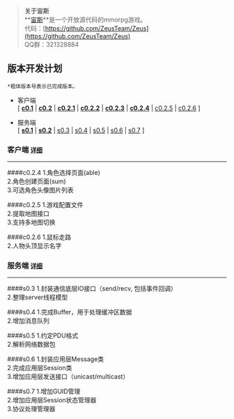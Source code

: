 ﻿> **关于宙斯**  
> **[宙斯](https://github.com/ZeusTeam/Zeus "宙斯")**是一个开放源代码的mmorpg游戏。  
> 代码：[https://github.com/ZeusTeam/Zeus](https://github.com/ZeusTeam/Zeus)  
> QQ群：321328884  

## **版本开发计划**
`*粗体版本号表示已完成版本。`

- 客户端  
    [
[**c0.1**](https://github.com/ZeusTeam/Zeus/blob/master/VERSION.md#c01) | 
[**c0.2**](https://github.com/ZeusTeam/Zeus/blob/master/VERSION.md#c02) | 
[**c0.2.1**](https://github.com/ZeusTeam/Zeus/blob/master/VERSION.md#c021) | 
[**c0.2.2**](https://github.com/ZeusTeam/Zeus/blob/master/VERSION.md#c022) | 
[**c0.2.3**](https://github.com/ZeusTeam/Zeus/blob/master/VERSION.md#c023) | 
[**c0.2.4**](https://github.com/ZeusTeam/Zeus/blob/master/VERSION.md#c024) | 
[c0.2.5](https://github.com/ZeusTeam/Zeus#c025) |
[c0.2.6](https://github.com/ZeusTeam/Zeus#c026)
]
    
- 服务端  
    [
[**s0.1**](https://github.com/ZeusTeam/Zeus/blob/master/VERSION.md#s01) | 
[**s0.2**](https://github.com/ZeusTeam/Zeus/blob/master/VERSION.md#s02) |
[s0.3](https://github.com/ZeusTeam/Zeus#s03) | 
[s0.4](https://github.com/ZeusTeam/Zeus#s04) | 
[s0.5](https://github.com/ZeusTeam/Zeus#s05) | 
[s0.6](https://github.com/ZeusTeam/Zeus#s06) | 
[s0.7](https://github.com/ZeusTeam/Zeus#s07) ]


### **客户端 [`详细`](https://github.com/ZeusTeam/Zeus/blob/master/VERSION.md)**
----------
####c0.2.4
1.角色选择页面(able)  
2.角色创建页面(sum)  
3.可选角色头像图片列表  

####c0.2.5
1.游戏配置文件  
2.提取地图接口  
3.支持多地图切换  

####c0.2.6
1.鼠标走路  
2.人物头顶显示名字  

### **服务端 [`详细`](https://github.com/ZeusTeam/Zeus/blob/master/VERSION.md)**
----------
####s0.3
1.封装通信底层IO接口（send/recv, 包括事件回调）  
2.整理server线程模型

####s0.4
1.完成Buffer，用于处理缓冲区数据  
2.增加消息队列

####s0.5
1.约定PDU格式  
2.解析网络数据包

####s0.6
1.封装应用层Message类  
2.完成应用层Session类  
3.增加应用层发送接口（unicast/multicast）

####s0.7
1.增加GUID管理  
2.增加应用层Session状态管理器  
3.协议处理管理器
